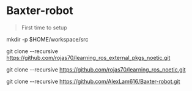 # Baxter-robot

> First time to setup

mkdir -p $HOME/workspace/src

git clone --recursive https://github.com/rojas70/learning_ros_external_pkgs_noetic.git

git clone --recursive https://github.com/rojas70/learning_ros_noetic.git

git clone --recursive https://github.com/AlexLam616/Baxter-robot.git
